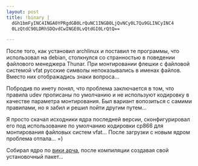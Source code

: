 ```yaml
--- 
layout: post
title: !binary |
  dGh1bmFyINC4INGA0YPRgdGB0LrQuNC1INGB0LjQvNCy0L7Qu9GLINCyINC4
  0LzQtdC90LDRhSDQvdCwINGE0LvQtdGI0LrQtQ==

---
```

После того, как установил archlinux и поставил те программы, что использовал на debian, столкнулся со странностью в поведении файлового менеджера Thunar. При монтировании флешки с файловой системой vfat русские символы непоказывались в именах файлов. Вместо них отображадись знаки вопроса...

Побродив по инету понял, что проблема заключается в том, что правила udev прописаны по умолчанию и не используют кодировку в качестве параметра монтирования. Был вариант вопозиться с самими правилами, но я забил и решил пойти другим путем...

Я просто скачал исходники ядра последней версии, сконфигурировал его под использование по умолчанию кодировки cp866 для монтирования файловых систем vfat... После загрузки с новым ядром проблема отпала... =)

Собирал ядро по <a href="http://wiki.archlinux.org/index.php/Kernel_Compilation_From_Source">вики арча</a>, после компиляции создавая свой установочный пакет...
